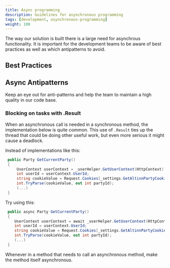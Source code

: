 ```yaml
---
title: Async programming                 
description: Guidelines for asynchronous programming
tags: [development, asynchronous-programming]
weight: 100
---
```


The way our solution is built there is a large need for asynchrous functionality.
It is important for the development teams to be aware of best practices as well as 
which antipatterns to avoid.

## Best Practices

## Async Antipatterns

Keep an eye out for anti-patterns and help the team to maintain a high quality in our code base.

### Blocking on tasks with .Result

When an asynchronous call is needed in a synchronous method, the implementation below is quite common.
This use of `.Result` ties up the thread that could be doing other useful work, but even more serious
it might cause a deadlock.

Instead of implementations like this:

```cs
 public Party GetCurrentParty()
 {
     UserContext userContext = _userHelper.GetUserContext(HttpContext).Result;
     int userId = userContext.UserId;
     string cookieValue = Request.Cookies[_settings.GetAltinnPartyCookieName];
     int.TryParse(cookieValue, out int partyId);
     (...)
 }

```

Try using this:

```cs
 public async Party GetCurrentParty()
 {
    UserContext userContext = await _userHelper.GetUserContext(HttpContext);
    int userId = userContext.UserId;
    string cookieValue = Request.Cookies[_settings.GetAltinnPartyCookieName];
    int.TryParse(cookieValue, out int partyId);
    (...)
 }

```

Whenever in a method that needs to call an asynchronous method, make the method itself asynchronous.
